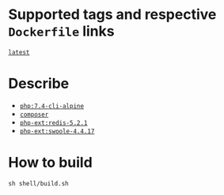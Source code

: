 # Supported tags and respective `Dockerfile` links

[`latest`](https://github.com/jumihc/hyperf-docker/blob/master/Dockerfile)

# Describe

- [`php:7.4-cli-alpine`](https://github.com/docker-library/php/blob/master/7.4/alpine3.11/cli/Dockerfile)
- [`composer`](https://getcomposer.org/)
- [`php-ext:redis-5.2.1`](https://github.com/phpredis/phpredis/)
- [`php-ext:swoole-4.4.17`](https://github.com/swoole/swoole-src/)

# How to build

```shell
sh shell/build.sh
```